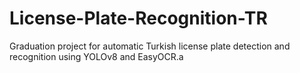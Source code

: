# License-Plate-Recognition-TR
Graduation project for automatic Turkish license plate detection and recognition using YOLOv8 and EasyOCR.a
